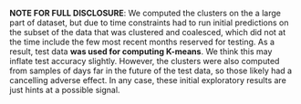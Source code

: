 **NOTE FOR FULL DISCLOSURE**: We computed the clusters on the a large part of dataset, but due to time constraints had to run initial predictions on the subset of the data that was clustered and coalesced, which did not at the time include the few most recent months reserved for testing. As a result, test data **was used for computing K-means**. We think this may inflate test accuracy slightly. However, the clusters were also computed from samples of days far in the future of the test data, so those likely had a cancelling adverse effect. In any case, these initial exploratory results are just hints at a possible signal.
